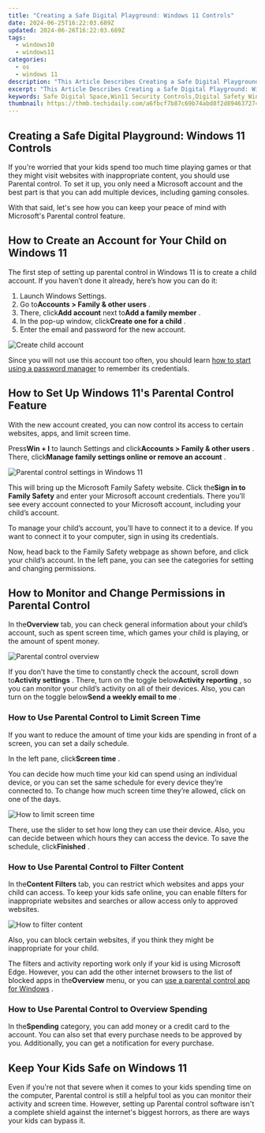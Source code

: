 ```yaml
---
title: "Creating a Safe Digital Playground: Windows 11 Controls"
date: 2024-06-25T16:22:03.689Z
updated: 2024-06-26T16:22:03.689Z
tags:
  - windows10
  - windows11
categories:
  - os
  - windows 11
description: "This Article Describes Creating a Safe Digital Playground: Windows 11 Controls"
excerpt: "This Article Describes Creating a Safe Digital Playground: Windows 11 Controls"
keywords: Safe Digital Space,Win11 Security Controls,Digital Safety Windows,Child Internet Protection,Parental Filtering Win11,Online Playground Safeguards,Secure Digital Environment
thumbnail: https://thmb.techidaily.com/a6fbcf7b87c69b74abd8f2d894637274c942b2c57ba584189354e0290ce20d66.jpg
---
```


## Creating a Safe Digital Playground: Windows 11 Controls

 If you're worried that your kids spend too much time playing games or that they might visit websites with inappropriate content, you should use Parental control. To set it up, you only need a Microsoft account and the best part is that you can add multiple devices, including gaming consoles.

 With that said, let's see how you can keep your peace of mind with Microsoft's Parental control feature.

## How to Create an Account for Your Child on Windows 11

 The first step of setting up parental control in Windows 11 is to create a child account. If you haven’t done it already, here’s how you can do it:

1. Launch Windows Settings.
2. Go to**Accounts > Family & other users** .
3. There, click**Add account** next to**Add a family member** .
4. In the pop-up window, click**Create one for a child** .
5. Enter the email and password for the new account.

![Create child account](https://static1.makeuseofimages.com/wordpress/wp-content/uploads/2022/11/child-account-1.jpg)

 Since you will not use this account too often, you should learn [how to start using a password manager](https://www.makeuseof.com/how-to-start-using-password-manager/) to remember its credentials.

## How to Set Up Windows 11's Parental Control Feature

 With the new account created, you can now control its access to certain websites, apps, and limit screen time.

 Press**Win + I** to launch Settings and click**Accounts > Family & other users** . There, click**Manage family settings online or remove an account** .

![Parental control settings in Windows 11](https://static1.makeuseofimages.com/wordpress/wp-content/uploads/2022/11/parental-control-1.jpg)

 This will bring up the Microsoft Family Safety website. Click the**Sign in to Family Safety** and enter your Microsoft account credentials. There you’ll see every account connected to your Microsoft account, including your child’s account.

 To manage your child’s account, you’ll have to connect it to a device. If you want to connect it to your computer, sign in using its credentials.

 Now, head back to the Family Safety webpage as shown before, and click your child’s account. In the left pane, you can see the categories for setting and changing permissions.

## How to Monitor and Change Permissions in Parental Control

 In the**Overview** tab, you can check general information about your child’s account, such as spent screen time, which games your child is playing, or the amount of spent money.

![Parental control overview](https://static1.makeuseofimages.com/wordpress/wp-content/uploads/2022/11/monitor-and-change-1.jpg)

 If you don’t have the time to constantly check the account, scroll down to**Activity settings** . There, turn on the toggle below**Activity reporting** , so you can monitor your child’s activity on all of their devices. Also, you can turn on the toggle below**Send a weekly email to me** .

### How to Use Parental Control to Limit Screen Time

 If you want to reduce the amount of time your kids are spending in front of a screen, you can set a daily schedule.

 In the left pane, click**Screen time** .

 You can decide how much time your kid can spend using an individual device, or you can set the same schedule for every device they’re connected to. To change how much screen time they’re allowed, click on one of the days.

![How to limit screen time](https://static1.makeuseofimages.com/wordpress/wp-content/uploads/2022/11/edit-time-limit-1.jpg)

 There, use the slider to set how long they can use their device. Also, you can decide between which hours they can access the device. To save the schedule, click**Finished** .

### How to Use Parental Control to Filter Content

 In the**Content Filters** tab, you can restrict which websites and apps your child can access. To keep your kids safe online, you can enable filters for inappropriate websites and searches or allow access only to approved websites.

![How to filter content](https://static1.makeuseofimages.com/wordpress/wp-content/uploads/2022/11/filter-content-1.jpg)

 Also, you can block certain websites, if you think they might be inappropriate for your child.

 The filters and activity reporting work only if your kid is using Microsoft Edge. However, you can add the other internet browsers to the list of blocked apps in the**Overview** menu, or you can [use a parental control app for Windows](https://www.makeuseof.com/tag/best-parental-control-apps-windows/) .

### How to Use Parental Control to Overview Spending

 In the**Spending** category, you can add money or a credit card to the account. You can also set that every purchase needs to be approved by you. Additionally, you can get a notification for every purchase.

## Keep Your Kids Safe on Windows 11

 Even if you're not that severe when it comes to your kids spending time on the computer, Parental control is still a helpful tool as you can monitor their activity and screen time. However, setting up Parental control software isn't a complete shield against the internet's biggest horrors, as there are ways your kids can bypass it.


<ins class="adsbygoogle"
     style="display:block"
     data-ad-format="autorelaxed"
     data-ad-client="ca-pub-7571918770474297"
     data-ad-slot="1223367746"></ins>



<ins class="adsbygoogle"
     style="display:block"
     data-ad-client="ca-pub-7571918770474297"
     data-ad-slot="8358498916"
     data-ad-format="auto"
     data-full-width-responsive="true"></ins>


